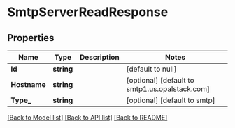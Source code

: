 # SmtpServerReadResponse

## Properties
Name | Type | Description | Notes
------------ | ------------- | ------------- | -------------
**Id** | **string** |  | [default to null]
**Hostname** | **string** |  | [optional] [default to smtp1.us.opalstack.com]
**Type_** | **string** |  | [optional] [default to smtp]

[[Back to Model list]](../README.md#documentation-for-models) [[Back to API list]](../README.md#documentation-for-api-endpoints) [[Back to README]](../README.md)

